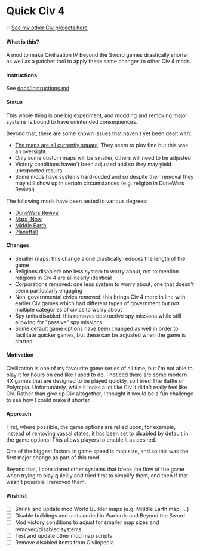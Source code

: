 # Quick Civ 4

💡 [See my other Civ projects here](https://github.com/search?q=user%3Abmaupin+topic%3Acivilization&type=Repositories)

#### What is this?

A mod to make Civilization IV Beyond the Sword games drastically shorter, as well as a patcher tool to apply these same changes to other Civ 4 mods.

#### Instructions

See [docs/instructions.md](docs/instructions.md)

#### Status

This whole thing is one big experiment, and modding and removing major systems is bound to have unintended consequences.

Beyond that, there are some known issues that haven't yet been dealt with:

- [The maps are all currently square](https://github.com/bmaupin/quick-civ-4/issues/1). They seem to play fine but this was an oversight.
- Only some custom maps will be smaller, others will need to be adjusted
- Victory conditions haven't been adjusted and so they may yield unexpected results
- Some mods have systems hard-coded and so despite their removal they may still show up in certain circumstances (e.g. religion in DuneWars Revival)

The following mods have been tested to various degrees:

- [DuneWars Revival](https://forums.civfanatics.com/resources/dune-wars-revival-villeneuve-inspired-patch.28465/)
- [Mars, Now](https://forums.civfanatics.com/threads/bts-mars-now.312246/)
- [Middle Earth](https://forums.civfanatics.com/resources/middle-earth-mod.22813/)
- [Planetfall](https://forums.civfanatics.com/threads/download-thread.253775/)

#### Changes

- Smaller maps: this change alone drastically reduces the length of the game
- Religions disabled: one less system to worry about, not to mention religions in Civ 4 are all nearly identical
- Corporations removed: one less system to worry about, one that doesn't seem particularly engaging
- Non-governmental civics removed: this brings Civ 4 more in line with earlier Civ games which had different types of government but not multiple categories of civics to worry about
- Spy units disabled: this removes destructive spy missions while still allowing for "passive" spy missions
- Some default game options have been changed as well in order to facilitate quicker games, but these can be adjusted when the game is started

#### Motivation

Civilization is one of my favourite game series of all time, but I'm not able to play it for hours on end like I used to do. I noticed there are some modern 4X games that are designed to be played quickly, so I tried The Battle of Polytopia. Unfortunately, while it looks a lot like Civ it didn't really feel like Civ. Rather than give up Civ altogether, I thought it would be a fun challenge to see how I could make it shorter.

#### Approach

First, where possible, the game options are relied upon; for example, instead of removing vassal states, it has been set to disabled by default in the game options. This allows players to enable it as desired.

One of the biggest factors in game speed is map size, and so this was the first major change as part of this mod.

Beyond that, I considered other systems that break the flow of the game when trying to play quickly and tried first to simplify them, and then if that wasn't possible I removed them.

#### Wishlist

- [ ] Shrink and update mod World Builder maps (e.g. Middle Earth map, ...)
- [ ] Disable buildings and units added in Warlords and Beyond the Sword
- [ ] Mod victory conditions to adjust for smaller map sizes and removed/disabled systems
- [ ] Test and update other mod map scripts
- [ ] Remove disabled items from Civilopedia
